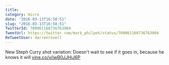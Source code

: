 ```yaml
---
title: 
category: micro
date: "2016-03-13T16:58:51"
slug: "2016-03-13T16:58:51"
TwitterId: 709061168736763904
TweetUrl: https://twitter.com/mark_philpot/status/709061168736763904
ReTweetUser: darrenrovell
---
```


<i class="fa fa-retweet" aria-hidden="true"></i> New Steph Curry shot variation: Doesn't wait to see if it goes in, because he knows it will [vine.co/v/iwB0JJHiJ6P](http://vine.co/v/iwB0JJHiJ6P)